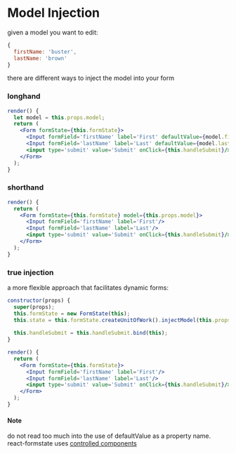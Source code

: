 # Model Injection

given a model you want to edit:

```jsx
{
  firstName: 'buster',
  lastName: 'brown'
}
```

there are different ways to inject the model into your form

### longhand

```jsx
render() {
  let model = this.props.model;
  return (
    <Form formState={this.formState}>
      <Input formField='firstName' label='First' defaultValue={model.firstName}/>
      <Input formField='lastName' label='Last' defaultValue={model.lastName}/>
      <input type='submit' value='Submit' onClick={this.handleSubmit}/>
    </Form>
  );
}
```

### shorthand

```jsx
render() {
  return (
    <Form formState={this.formState} model={this.props.model}>
      <Input formField='firstName' label='First'/>
      <Input formField='lastName' label='Last'/>
      <input type='submit' value='Submit' onClick={this.handleSubmit}/>
    </Form>
  );
}
```

### true injection

a more flexible approach that facilitates dynamic forms:

```jsx
constructor(props) {
  super(props);
  this.formState = new FormState(this);
  this.state = this.formState.createUnitOfWork().injectModel(this.props.model);
  
  this.handleSubmit = this.handleSubmit.bind(this);
}

render() {
  return (
    <Form formState={this.formState}>
      <Input formField='firstName' label='First'/>
      <Input formField='lastName' label='Last'/>
      <input type='submit' value='Submit' onClick={this.handleSubmit}/>
    </Form>
  );
}
```

#### Note

do not read too much into the use of defaultValue as a property name. react-formstate uses [controlled components](https://facebook.github.io/react/docs/forms.html#controlled-components)
